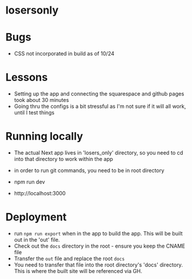 # losersonly


# Bugs
- CSS not incorporated in build as of 10/24


# Lessons
- Setting up the app and connecting the squarespace and github pages took about 30 minutes
- Going thru the configs is a bit stressful as I'm not sure if it will all work, until I test things


# Running locally
- The actual Next app lives in 'losers_only' directory, so you need to cd into that directory to work within the app
- in order to run git commands, you need to be in root directory

- npm run dev
- http://localhost:3000

# Deployment
- run `npm run export` when in the app to build the app. This will be built out in the 'out' file. 
- Check out the `docs` directory in the root - ensure you keep the CNAME file
- Transfer the `out` file and replace the root `docs`
- You need to transfer that file into the root directory's 'docs' directory. This is where the built site will be referenced via GH.
